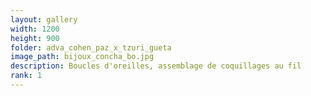 ```yaml
---
layout: gallery
width: 1200
height: 900
folder: adva_cohen_paz_x_tzuri_gueta
image_path: bijoux_concha_bo.jpg
description: Boucles d'oreilles, assemblage de coquillages au fil
rank: 1
---
```

